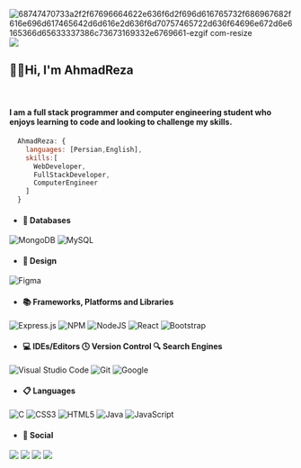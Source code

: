 ![68747470733a2f2f67696664622e636f6d2f696d616765732f686967682f616e696d617465642d6d616e2d636f6d70757465722d636f64696e672d6e6165366d65633337386c73673169332e6769661-ezgif com-resize](https://github.com/8ahmadreza3/8ahmadreza3/assets/124179794/3e2790ea-3711-47d4-b6f9-0febfd718d8d) 
<img src='[https://gifdb.com/images/high/animated-man-computer-coding-nae6mec378lsg1i3.gif](https://github.com/8ahmadreza3/8ahmadreza3/assets/124179794/3e2790ea-3711-47d4-b6f9-0febfd718d8d)'>
<br/>
<h2>🙋‍♂️Hi, I'm AhmadReza</h2>
<br/>
<h4>I am a full stack programmer and computer engineering student who enjoys learning to code and looking to challenge my skills.</h4>

 
```javascript
  AhmadReza: {
    languages: [Persian,English],
    skills:[
      WebDeveloper,
      FullStackDeveloper,
      ComputerEngineer
    ]
  }
```
- <h4>💾 Databases </h4>
![MongoDB](https://img.shields.io/badge/MongoDB-%234ea94b.svg?style=for-the-badge&logo=mongodb&logoColor=white) ![MySQL](https://camo.githubusercontent.com/63d721e5f8294c62d26a43f71778ffcccf4b23b83234050aa6ead289c3f0e987/68747470733a2f2f696d672e736869656c64732e696f2f62616467652f6d7973716c2d2532333030303030662e7376673f7374796c653d666f722d7468652d6261646765266c6f676f3d6d7973716c266c6f676f436f6c6f723d7768697465) 
- <h4>🎨 Design</h4> 
![Figma](https://img.shields.io/badge/figma-%23F24E1E.svg?style=for-the-badge&logo=figma&logoColor=white) 
- <h4>📚 Frameworks, Platforms and Libraries </h4> 
![Express.js](https://img.shields.io/badge/express.js-%23404d59.svg?style=for-the-badge&logo=express&logoColor=%2361DAFB) ![NPM](https://img.shields.io/badge/NPM-%23CB3837.svg?style=for-the-badge&logo=npm&logoColor=white) ![NodeJS](https://img.shields.io/badge/node.js-6DA55F?style=for-the-badge&logo=node.js&logoColor=white) ![React](https://img.shields.io/badge/react-%2320232a.svg?style=for-the-badge&logo=react&logoColor=%2361DAFB) ![Bootstrap](https://img.shields.io/badge/bootstrap-%238511FA.svg?style=for-the-badge&logo=bootstrap&logoColor=white) 
- <h4>💻 IDEs/Editors 🕓 Version Control 🔍 Search Engines</h4> 
![Visual Studio Code](https://img.shields.io/badge/Visual%20Studio%20Code-0078d7.svg?style=for-the-badge&logo=visual-studio-code&logoColor=white) ![Git](https://img.shields.io/badge/git-%23F05033.svg?style=for-the-badge&logo=git&logoColor=white) ![Google](https://img.shields.io/badge/google-4285F4?style=for-the-badge&logo=google&logoColor=white) 
- <h4>📋 Languages</h4> 
![C](https://img.shields.io/badge/c-%2300599C.svg?style=for-the-badge&logo=c&logoColor=white) ![CSS3](https://img.shields.io/badge/css3-%231572B6.svg?style=for-the-badge&logo=css3&logoColor=white) ![HTML5](https://img.shields.io/badge/html5-%23E34F26.svg?style=for-the-badge&logo=html5&logoColor=white) ![Java](https://img.shields.io/badge/java-%23ED8B00.svg?style=for-the-badge&logo=openjdk&logoColor=white) ![JavaScript](https://img.shields.io/badge/javascript-%23323330.svg?style=for-the-badge&logo=javascript&logoColor=%23F7DF1E) 
- <h4>💬 Social</h4> 
<a href='8arhp3@gmail.com'><img src='https://camo.githubusercontent.com/71a0f4bfcf1f2220e2b1c246ac2ee681c47ee914d1c1f0e27a0e6c9ac2e9f134/68747470733a2f2f696d672e736869656c64732e696f2f62616467652f476d61696c2d4431343833363f7374796c653d666f722d7468652d6261646765266c6f676f3d676d61696c266c6f676f436f6c6f723d7768697465'></a>
<a href='http://www.linkedin.com/in/ahmadrezahosseinpour'><img src='https://camo.githubusercontent.com/29ba59dbf61686238096822c7de916a9b41c40bf362b70e7f2c609551ce8f656/68747470733a2f2f696d672e736869656c64732e696f2f62616467652f6c696e6b6564696e2d2532333030373742352e7376673f7374796c653d666f722d7468652d6261646765266c6f676f3d6c696e6b6564696e266c6f676f436f6c6f723d7768697465'></a>
<a href='https://t.me/arezhp'><img src='https://camo.githubusercontent.com/afaa74bcd8ebafeffb8c818bfa55e4b4923498b32ccbb1189fcc170fd43b490c/68747470733a2f2f696d672e736869656c64732e696f2f62616467652f54656c656772616d2d3243413545303f7374796c653d666f722d7468652d6261646765266c6f676f3d74656c656772616d266c6f676f436f6c6f723d7768697465'></a>
<a href='https://www.instagram.com/8ahmadreza3/'><img src='https://camo.githubusercontent.com/7f5701ed50f919cf2352cd028b5b2dc974b5e643fe4d78ad826eb9e74551157f/68747470733a2f2f696d672e736869656c64732e696f2f62616467652f496e7374616772616d2d2532334534343035462e7376673f7374796c653d666f722d7468652d6261646765266c6f676f3d496e7374616772616d266c6f676f436f6c6f723d7768697465'></a>
